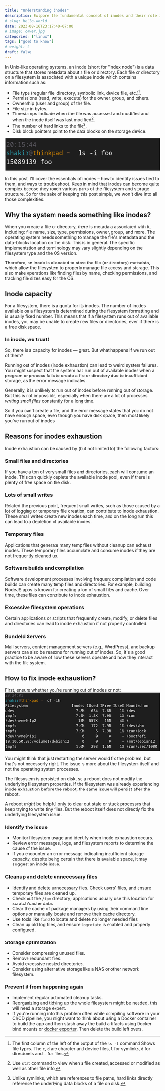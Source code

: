 ```yaml
---
title: "Understanding inodes"
description: Exlpore the fundamental concept of inodes and their role in file system management
# slug: hello-world
date: 2023-08-16T23:17:40-07:00
# image: cover.jpg
categories: ["linux"]
tags: ["good to know"]
# weight: 1
draft: false
---
```


In Unix-like operating systems, an inode (short for "index node") is a data structure that stores metadata about a file or directory. Each file or directory on a filesystem is associated with a unique inode which contains information such as:

- File type (regular file, directory, symbolic link, device file, etc.)[^1].
- Permissions (read, write, execute) for the owner, group, and others.
- Ownership (user and group) of the file.
- File size in bytes.
- Timestamps indicate when the file was accessed and modified and when the inode itself was last modified[^2].
- The number of hard links to the file[^3].
- Disk block pointers point to the data blocks on the storage device.

!["Example: inode of an Empty File"](example.png)

In this post, I'll cover the essentials of inodes – how to identify issues tied to them, and ways to troubleshoot. Keep in mind that inodes can become quite complex becose they touch various parts of the filesystem and storage structure. So for the sake of keeping this post simple, we won't dive into all those complexities.

## Why the system needs something like inodes?

When you create a file or directory, there is metadata associated with it, including: file name, size, type, permissions, owner, group, and more. The operating system needs something to manage the file's metadata and the data-blocks location on the disk. This is in general. The specific implementation and terminology may vary slightly depending on the filesystem type and the OS version.

Therefore, an inode is allocated to store the file (or directory) metadata, which allow the filesystem to properly manage file access and storage. This also make operations like finding files by name, checking permissions, and tracking file sizes easy for the OS.

## Inode capacity

For a filesystem, there is a quota for its inodes. The number of inodes available on a filesystem is determined during the filesystem formatting and is usually fixed number. This means that if a filesystem runs out of available inodes, you may be unable to create new files or directories, even if there is a free disk space. 

### In inode, we trust!

So, there is a capacity for inodes — great. But what happens if we run out of them?

Running out of inodes (inode exhaustion) can lead to weird system failures. You might suspect that the system has run out of available inodes when a program or process fails to create a file or directory due to insufficient storage, as the error message indicates.

Generally, it is unlikely to run out of inodes before running out of storage. But this is not impossible, especially when there are a lot of processes *writing small files* constantly for a long time.

So if you can't create a file, and the error message states that you do not have enough space, even though you have disk space, then most likely you've run out of inodes.

## Reasons for inodes exhaustion

Inode exhaustion can be caused by (but not limited to) the following factors:

### Small files and directories

If you have a ton of very small files and directories, each will consume an inode. This can quickly deplete the available inode pool, even if there is plenty of free space on the disk.

### Lots of small writes

Related the previous point, frequent small writes, such as those caused by a lot of logging or temporary file creation, can contribute to inode exhaustion. These small writes create new inodes each time, and on the long run this can lead to a depletion of available inodes.

### Temporary files

Applications that generate many temp files without cleanup can exhaust inodes. These temporary files accumulate and consume inodes if they are not frequently cleaned up.

### Software builds and compilation

Software development processes involving frequent compilation and code builds can create many temp files and directories. For example, building NodeJS apps is known for creating a ton of small files and cache. Over time, these files can contribute to inode exhaustion.

### Excessive filesystem operations

Certain applications or scripts that frequently create, modify, or delete files and directories can lead to inode exhaustion if not properly controlled.

### Bundeld Servers

Mail servers, content management servers (e.g., WordPress), and backup servers can also be reasons for running out of inodes. So, it's a good practice to be aware of how these servers operate and how they interact with the file system.

## How to fix inode exhaustion?

First, ensure whether you’re running out of inodes or not:
!["Check available inodes"](check_available_inodes.png)

You might think that just restarting the server would fix the problem, but that's not necesserly right. The issue is more about the filesystem itself and not the operating system processes.

The filesystem is persisted on disk, so a reboot does not modify the underlying filesystem properties. If the filesystem was already experiencing inode exhaustion before the reboot, the same issue will persist after the reboot.

A reboot *might* be helpful only to clear out stale or stuck processes that keep trying to write tiny files. But the reboot itself does not directly fix the underlying filesystem issue.

### Identify the issue

- Monitor filesystem usage and identify when inode exhaustion occurs.
- Review error messages, logs, and filesystem reports to determine the cause of the issue.
- If you encounter an error message indicating insufficient storage capacity, despite being certain that there is available space, it may suggest an inode issue.

### Cleanup and delete unnecessary files

- Identify and delete unnecessary files. Check users' files, and ensure temporary files are cleaned up.
- Check out the `/tpm` directory; applications usually use this location for scratch/cache data.
- Clear the cache of package managers by using their command line options or manually locate and remove their cache directory.
- Use tools like `find` to locate and delete no longer needed files.
- Clean up old log files, and ensure `logrotate` is enabled and properly configured.

### Storage optimization

- Consider compressing unused files.
- Remove redundant files.
- Avoid excessive nested directories.
- Consider using alternative storage like a NAS or other network filesystem.

### Prevent it from happening again

- Implement regular automated cleanup tasks.
- Reorganizing and tidying up the whole filesystem might be needed, this will need a storage expert.
- If you're running into this problem often while compiling software in your CI/CD pipeline, you might want to think about using a Docker container to build the app and then stash away the build artifacts using Docker bind mounts or [docker exporter](https://docs.docker.com/build/exporters/). Then delete the build left overs.

[^1]: The first column of the left of the output of the `ls -l` command Shows file types. The `c`, `d` are charcter and device files, `l` for symlinks, `d` for directoreis and `-` for files.
[^2]: Use `stat` command to view when a file created, accessed or modified as well as other file info.
[^3]: Unlike symlinks, which are references to file paths, hard links directly reference the underlying data blocks of a file on disk.
